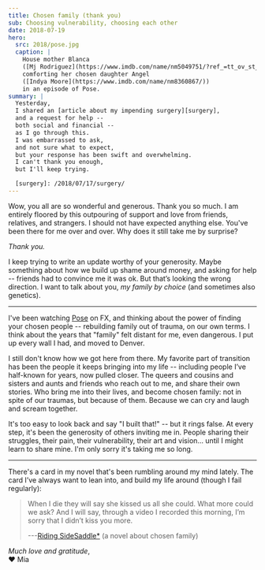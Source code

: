 ```yaml
---
title: Chosen family (thank you)
sub: Choosing vulnerability, choosing each other
date: 2018-07-19
hero:
  src: 2018/pose.jpg
  caption: |
    House mother Blanca
    ([Mj Rodriguez](https://www.imdb.com/name/nm5049751/?ref_=tt_ov_st_sm))
    comforting her chosen daughter Angel
    ([Indya Moore](https://www.imdb.com/name/nm8360867/))
    in an episode of Pose.
summary: |
  Yesterday,
  I shared an [article about my impending surgery][surgery],
  and a request for help --
  both social and financial --
  as I go through this.
  I was embarrassed to ask,
  and not sure what to expect,
  but your response has been swift and overwhelming.
  I can't thank you enough,
  but I'll keep trying.

  [surgery]: /2018/07/17/surgery/
---
```


Wow, you all are so wonderful and generous.
Thank you so much.
I am entirely floored by this outpouring of support and love
from friends, relatives, and strangers.
I should not have expected anything else.
You've been there for me over and over.
Why does it still take me by surprise?

*Thank you.*

I keep trying to write an update
worthy of your generosity.
Maybe something about how we build up shame around money,
and asking for help --
friends had to convince me it was ok.
But that’s looking the wrong direction.
I want to talk about you,
*my family by choice*
(and sometimes also genetics).


------


I've been watching [Pose][pose] on FX,
and thinking about the power of finding your chosen people --
rebuilding family out of trauma, on our own terms.
I think about the years that "family" felt distant for me,
even dangerous.
I put up every wall I had,
and moved to Denver.

[pose]: https://www.nytimes.com/2018/06/01/arts/television/pose-review-fx-ryan-murphy.html

I still don't know how we got here from there.
My favorite part of transition has been
the people it keeps bringing into my life --
including people I’ve half-known for years,
now pulled closer.
The queers and cousins and sisters and aunts and friends
who reach out to me,
and share their own stories.
Who bring me into their lives,
and become chosen family:
not in spite of our traumas, but because of them.
Because we can cry and laugh and scream together.

It's too easy to look back and say "I built that!" --
but it rings false.
At every step,
it's been the generosity of others inviting me in.
People sharing their struggles,
their pain, their vulnerability, their art and vision…
until I might learn to share mine.
I'm only sorry it's taking me so long.


------


There's a card in my novel
that's been rumbling around my mind lately.
The card I’ve always want to lean into,
and build my life around
(though I fail regularly):

> When I die they will say she kissed us all she could.
> What more could we ask?
> And I will say,
> through a video I recorded this morning,
> I’m sorry that I didn’t kiss you more.
>
> ---[Riding SideSaddle*][sidesaddle] (a novel about chosen family)

[sidesaddle]: /books/sidesaddle/

*Much love and gratitude*, \
❤️ Mia

